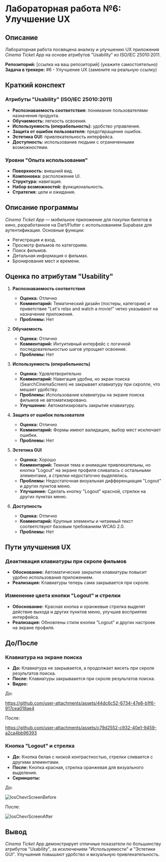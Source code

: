 # Лабораторная работа №6: Улучшение UX

## Описание
Лабораторная работа посвящена анализу и улучшению UX приложения *Cinema Ticket App* на основе атрибутов "Usability" из ISO/IEC 25010:2011.

**Репозиторий:** [ссылка на ваш репозиторий] (укажите самостоятельно)  
**Задача в трекере:** #6 - Улучшение UX (замените на реальную ссылку)

## Краткий конспект

### Атрибуты "Usability" (ISO/IEC 25010:2011)
- **Распознаваемость соответствия:** понимание пользователями назначения продукта.
- **Обучаемость:** легкость освоения.
- **Используемость (операбельность):** удобство управления.
- **Защита от ошибок пользователя:** предотвращение ошибок.
- **Эстетика GUI:** привлекательность интерфейса.
- **Доступность:** использование людьми с ограниченными возможностями.

### Уровни "Опыта использования"
- **Поверхность:** внешний вид.
- **Компоновка:** расположение UI.
- **Структура:** навигация.
- **Набор возможностей:** функциональность.
- **Стратегия:** цели и ожидания.

## Описание программы
*Cinema Ticket App* — мобильное приложение для покупки билетов в кино, разработанное на Dart/Flutter с использованием Supabase для аутентификации. Основные функции:
- Регистрация и вход.
- Просмотр фильмов по категориям.
- Поиск фильмов.
- Детальная информация о фильмах.
- Бронирование мест и времени.

## Оценка по атрибутам "Usability"

1. **Распознаваемость соответствия**
   - **Оценка:** Отлично
   - **Комментарий:** Тематический дизайн (постеры, категории) и приветствие "Let's relax and watch a movie!" четко указывают на назначение приложения.
   - **Проблемы:** Нет

2. **Обучаемость**
   - **Оценка:** Отлично
   - **Комментарий:** Интуитивный интерфейс с логичной последовательностью шагов упрощает освоение.
   - **Проблемы:** Нет

3. **Используемость (операбельность)**
   - **Оценка:** Удовлетворительно
   - **Комментарий:** Навигация удобна, но экран поиска (SearchCinemaScreen) не закрывает клавиатуру при скролле, что мешает удобству.
   - **Проблемы:** Использование клавиатуры на экране поиска фильмов не автоматизировано.
   - **Улучшение:** Автоматизировать закрытие клавиатуру.

4. **Защита от ошибок пользователя**
   - **Оценка:** Отлично
   - **Комментарий:** Формы имеют валидацию, выбор мест исключает ошибки.
   - **Проблемы:** Нет

5. **Эстетика GUI**
   - **Оценка:** Хорошо
   - **Комментарий:** Темная тема и анимации привлекательны, но кнопка "Logout" на экране профиля сливалась с остальными элементами, а стрелки недостаточно выделялись.
   - **Проблемы:** Недостаточная визуальная дифференциация "Logout" и других пунктов меню.
   - **Улучшение:** Сделать кнопку "Logout" красной, стрелки на других пунктах меню.

6. **Доступность**
   - **Оценка:** Отлично
   - **Комментарий:** Крупные элементы и читаемый текст соответствуют базовым требованиям WCAG 2.0.
   - **Проблемы:** Нет

## Пути улучшения UX

### Деактивация клавиатуры при скроле фильмов
- **Обоснование:** Автоматические закрытие клавиатуры повысит удобно использования приложением.
- **Реализация:** Клавиатуры теперь сама закрывается при скроле.

### Изменение цвета кнопки "Logout" и стрелки
- **Обоснование:** Красная кнопка и оранжевые стрелка выделят действие выхода и других пунктов меню, улучшив восприятие интерфейса.
- **Реализация:** Обновлены стили кнопки "Logout" и других настроек на экране профиля.

## До/После

### Клавиатура на экране поиска
- **До:** Клавиатура не закрывается, а продолжает висеть при скроле результатов поиска.
- **После:** Клавиатуры закрываается при скроле результатов поиска.
- **Видео:**
  
До:

https://github.com/user-attachments/assets/44dc6c52-6734-47e8-b1f6-917cea019ae4 

После:

https://github.com/user-attachments/assets/c79d2552-c932-40e1-9459-a2ca4bb96393

### Кнопка "Logout" и стрелка
- **До:** Кнопка белая с низкой контрастностью, стрелки сливается с другими элементами.
- **После:** Кнопка красная, стрелка оранжевая для визуального выделения.
- **Скриншоты:**
  
До:

![losChevrScreenBefore](https://github.com/user-attachments/assets/43185b48-58ff-428e-b371-c6de94d8ea3b)

После:

![losChevrScreenAfter](https://github.com/user-attachments/assets/24c6c08d-75d9-42e3-9bd0-f9b979bbdabd)


## Вывод
*Cinema Ticket App* демонстрирует отличные показатели по большинству атрибутов "Usability", за исключением "Используемости" и "Эстетики GUI". Улучшения повышают удобство и визуальную привлекательность.
